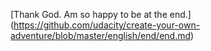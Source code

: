 [Thank God. Am so happy to be at the end.] (https://github.com/udacity/create-your-own-adventure/blob/master/english/end/end.md)
